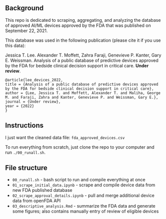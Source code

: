 ## Background

This repo is dedicated to scraping, aggregating, and analyzing the database of approved AI/ML devices approved by the FDA that was published on September 22, 2021.

This database was used in the following publication (please cite it if you use this data):

Jessica T. Lee. Alexander T. Moffett, Zahra Faraji, Genevieve P. Kanter, Gary E. Weissman. Analysis of a public database of predictive devices approved by the FDA for bedside clinical decision support in critical care. **Under review**.

```
@article{lee_devices_2022,
title = {Analysis of a public database of predictive devices approved by the FDA for bedside clinical decision support in critical care},
author = {Lee, Jessica T. and Moffett, Alexander T. and Maliha, George M. and Faraji, Zahra and Kanter, Genevieve P. and Weissman, Gary E.},
journal = {Under review},
year = {2022}
}
```

## Instructions

I just want the cleaned data file: `fda_approved_devices.csv`

To run everything from scratch, just clone the repo to your computer and run `./00_runall.sh`.

## File structure

- `00_runall.sh` - bash script to run and compile everything at once
- `01_scrape_initial_data.ipynb` - scrape and compile device data from new FDA published database
- `02_scrape_approval_details.ipynb` - pull and merge additional device data from openFDA API
- `03_descriptive_analysis.Rmd` - summarize the FDA data and generate some figures; also contains manually entry of review of eligible devices
